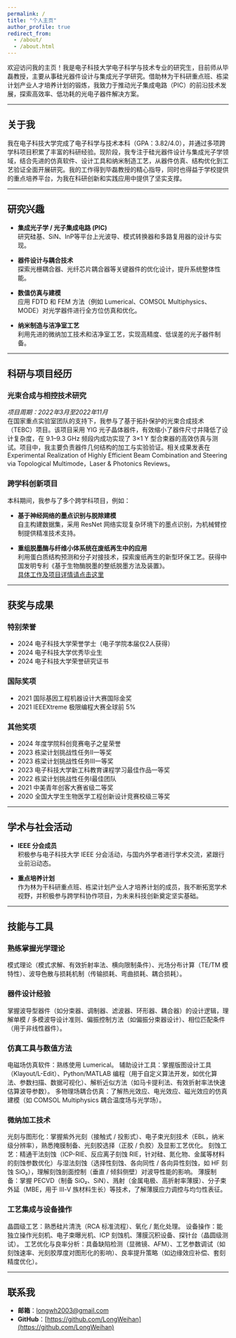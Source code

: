 ```yaml
---
permalink: /
title: "个人主页"
author_profile: true
redirect_from: 
  - /about/
  - /about.html
---
```



欢迎访问我的主页！我是电子科技大学电子科学与技术专业的研究生，目前师从毕磊教授，主要从事硅光器件设计与集成光子学研究。借助林为干科研重点班、栋梁计划产业人才培养计划的锻炼，我致力于推动光子集成电路（PIC）的前沿技术发展，探索高效率、低功耗的光电子器件解决方案。

---

## 关于我

我在电子科技大学完成了电子科学与技术本科（GPA：3.82/4.0），并通过多项跨学科项目积累了丰富的科研经验。现阶段，我专注于硅光器件设计与集成光子学领域，结合先进的仿真软件、设计工具和纳米制造工艺，从器件仿真、结构优化到工艺验证全面开展研究。我的工作得到毕磊教授的精心指导，同时也得益于学校提供的重点培养平台，为我在科研创新和实践应用中提供了坚实支撑。

---

## 研究兴趣

- **集成光子学 / 光子集成电路 (PIC)**  
  研究硅基、SiN、InP等平台上光波导、模式转换器和多路复用器的设计与实现。

- **器件设计与耦合技术**  
  探索光栅耦合器、光纤芯片耦合器等关键器件的优化设计，提升系统整体性能。

- **数值仿真与建模**  
  应用 FDTD 和 FEM 方法（例如 Lumerical、COMSOL Multiphysics、MODE）对光学器件进行全方位仿真和优化。

- **纳米制造与洁净室工艺**  
  利用先进的微纳加工技术和洁净室工艺，实现高精度、低误差的光子器件制备。

---

## 科研与项目经历

### 光束合成与相控技术研究  
*项目周期：2022年3月至2022年11月*  
在国家重点实验室团队的支持下，我参与了基于拓扑保护的光束合成技术（TEBC）项目。该项目采用 YIG 光子晶体器件，有效缩小了器件尺寸并降低了设计复杂度，在 9.1–9.3 GHz 频段内成功实现了 3×1 Y 型合束器的高效仿真与测试。项目中，我主要负责器件几何结构的加工与实验验证。相关成果发表在Experimental Realization of Highly Efficient Beam Combination and Steering via Topological Multimode，Laser & Photonics Reviews。

### 跨学科创新项目  
本科期间，我参与了多个跨学科项目，例如：

- **基于神经网络的墨点识别与脱除建模**  
  自主构建数据集，采用 ResNet 网络实现复杂环境下的墨点识别，为机械臂控制提供精准技术支持。

- **重组脱墨酶与纤维小体系统在废纸再生中的应用**  
  利用蛋白质结构预测和分子对接技术，探索废纸再生的新型环保工艺。获得中国发明专利《基于生物酶脱墨的整纸脱墨方法及装置》。  
  [具体工作及项目详情请点击这里](https://2021.igem.org/Team:UESTC-China)

---

## 获奖与成果

### 特别荣誉
- 2024 电子科技大学荣誉学士（电子学院本届仅2人获得）
- 2024 电子科技大学优秀毕业生  
- 2024 电子科技大学荣誉研究证书

### 国际奖项
- 2021 国际基因工程机器设计大赛国际金奖  
- 2021 IEEEXtreme 极限编程大赛全球前 5%  

### 其他奖项
- 2024 年度学院科创竞赛电子之星荣誉
- 2023 栋梁计划挑战性任务II一等奖
- 2023 栋梁计划挑战性任务III一等奖
- 2023 电子科技大学新工科教育课程学习最佳作品一等奖      
- 2022 栋梁计划挑战性任务I最佳团队
- 2021 中美青年创客大赛省级二等奖
- 2020 全国大学生生物医学工程创新设计竞赛校级三等奖 
  
---

## 学术与社会活动

- **IEEE 分会成员**  
  积极参与电子科技大学 IEEE 分会活动，与国内外学者进行学术交流，紧跟行业前沿动态。

- **重点培养计划**  
  作为林为干科研重点班、栋梁计划产业人才培养计划的成员，我不断拓宽学术视野，并积极参与跨学科协作项目，为未来科技创新奠定坚实基础。

---


## 技能与工具

### 熟练掌握光学理论  
模式理论（模式求解、有效折射率法、横向限制条件）、光场分布计算（TE/TM 模特性）、波导色散与损耗机制（传输损耗、弯曲损耗、耦合损耗）。

### 器件设计经验  
掌握波导型器件（如分束器、调制器、滤波器、环形器、耦合器）的设计逻辑，理解单模 / 多模波导设计准则、偏振控制方法（如偏振分束器设计）、相位匹配条件（用于非线性器件）。

### 仿真工具与数值方法  
电磁场仿真软件：熟练使用 Lumerical。
辅助设计工具：掌握版图设计工具（Klayout/L-Edit）、Python/MATLAB 编程（用于自定义算法开发，如优化算法、参数扫描、数据可视化）、解析近似方法（如马卡提利法、有效折射率法快速估算波导参数）。
多物理场耦合仿真：了解热光效应、电光效应、磁光效应的仿真建模（如 COMSOL Multiphysics 耦合温度场与光学场）。

### 微纳加工技术
光刻与图形化：掌握紫外光刻（接触式 / 投影式）、电子束光刻技术（EBL，纳米级分辨率），熟悉掩膜制备、光刻胶选择（正胶 / 负胶）及显影工艺优化。
刻蚀工艺：精通干法刻蚀（ICP-RIE、反应离子刻蚀 RIE，针对硅、氮化物、金属等材料的刻蚀参数优化）与湿法刻蚀（选择性刻蚀、各向同性 / 各向异性刻蚀，如 HF 刻蚀 SiO₂），理解刻蚀剖面控制（垂直 / 倾斜侧壁）对波导性能的影响。
薄膜制备：掌握 PECVD（制备 SiO₂、SiN）、溅射（金属电极、高折射率薄膜）、分子束外延（MBE，用于 Ⅲ-Ⅴ 族材料生长）等技术，了解薄膜应力调控与均匀性表征。

### 工艺集成与设备操作
晶圆级工艺：熟悉硅片清洗（RCA 标准流程）、氧化 / 氮化处理。
设备操作：能独立操作光刻机、电子束曝光机、ICP 刻蚀机、薄膜沉积设备、探针台（晶圆级测试）。
工艺优化与良率分析：具备缺陷检测（显微镜、AFM）、工艺参数调试（如刻蚀速率、光刻胶厚度对图形化的影响）、良率提升策略（如边缘效应补偿、套刻精度优化）。

---


## 联系我

- **邮箱**：[longwh2003@gmail.com](mailto:longwh2003@gmail.com)  
- **GitHub**：[https://github.com/LongWeihan](https://github.com/LongWeihan)
